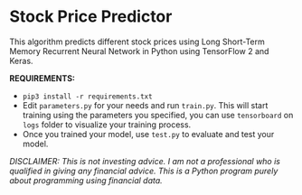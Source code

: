 # Stock Price Predictor
This algorithm predicts different stock prices using Long Short-Term Memory Recurrent Neural Network in Python using TensorFlow 2 and Keras.

<b>REQUIREMENTS:</b>

- `pip3 install -r requirements.txt`
- Edit `parameters.py` for your needs and run `train.py`. This will start training using the parameters you specified, you can use `tensorboard` on `logs` folder to visualize your training process.
- Once you trained your model, use `test.py` to evaluate and test your model.

<i>DISCLAIMER: This is not investing advice. I am not a professional who is qualified in giving any financial advice. This is a Python program purely about programming using financial data.</i>
